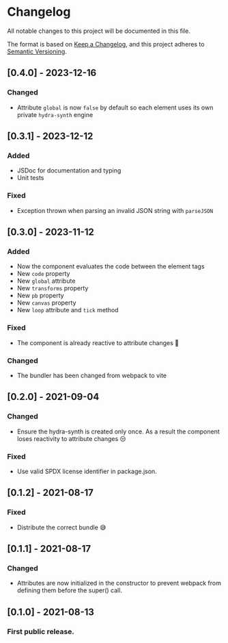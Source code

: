# Changelog

All notable changes to this project will be documented in this file.

The format is based on [Keep a Changelog](https://keepachangelog.com/en/1.0.0/),
and this project adheres to [Semantic Versioning](https://semver.org/spec/v2.0.0.html).

## [0.4.0] - 2023-12-16

### Changed

- Attribute `global` is now `false` by default so each element uses its own private `hydra-synth` engine

## [0.3.1] - 2023-12-12

### Added

- JSDoc for documentation and typing
- Unit tests

### Fixed

- Exception thrown when parsing an invalid JSON string with `parseJSON`

## [0.3.0] - 2023-11-12

### Added

- Now the component evaluates the code between the element tags
- New `code` property
- New `global` attribute
- New `transforms` property
- New `pb` property
- New `canvas` property
- New `loop` attribute and `tick` method

### Fixed

- The component is already reactive to attribute changes 🎉

### Changed

- The bundler has been changed from webpack to vite

## [0.2.0] - 2021-09-04

### Changed

- Ensure the hydra-synth is created only once. As a result the component loses reactivity to attribute changes 😒

### Fixed

- Use valid SPDX license identifier in package.json.

## [0.1.2] - 2021-08-17

### Fixed

- Distribute the correct bundle 😅

## [0.1.1] - 2021-08-17

### Changed

- Attributes are now initialized in the constructor to prevent webpack from defining them before the super() call.

## [0.1.0] - 2021-08-13

### First public release.
